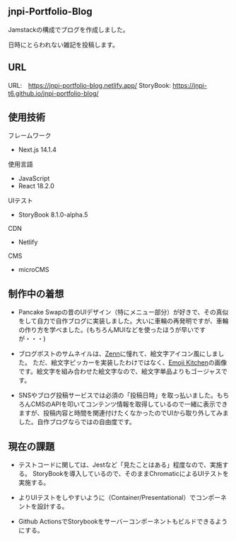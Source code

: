 ## jnpi-Portfolio-Blog

Jamstackの構成でブログを作成しました。

日時にとらわれない雑記を投稿します。

## URL

URL:　https://jnpi-portfolio-blog.netlify.app/
StoryBook: https://jnpi-t6.github.io/jnpi-portfolio-blog/

## 使用技術

フレームワーク

- Next.js 14.1.4

使用言語

- JavaScript
- React 18.2.0

UIテスト

- StoryBook 8.1.0-alpha.5

CDN

- Netlify

CMS

- microCMS

## 制作中の着想

- Pancake Swapの昔のUIデザイン（特にメニュー部分）が好きで、その真似をして自力で自作ブログに実装しました。大いに車輪の再発明ですが、車輪の作り方を学べました。(もちろんMUIなどを使ったほうが早いですが・・・)

- ブログポストのサムネイルは、[Zenn](https://zenn.dev/)に憧れて、絵文字アイコン風にしました。
  ただ、絵文字ピッカーを実装したわけではなく、[Emoji Kitchen](https://emojikitchen.dev/)の画像です。絵文字を組み合わせた絵文字なので、絵文字単品よりもゴージャスです。

- SNSやブログ投稿サービスでは必須の「投稿日時」を取っ払いました。もちろんCMSのAPIを叩いてコンテンツ情報を取得しているので一緒に表示できますが、投稿内容と時間を関連付けたくなかったのでUIから取り外してみました。自作ブログならではの自由度です。

## 現在の課題

- テストコードに関しては、Jestなど「見たことはある」程度なので、実施する。
  StoryBookを導入しているので、そのままChromaticによるUIテストを実施する。

- よりUIテストをしやすいように（Container/Presentational）でコンポーネントを設計する。

- Github ActionsでStorybookをサーバーコンポーネントもビルドできるようにする。
